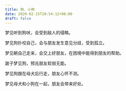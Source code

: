 ```yaml
---
title: 狗、小狗
date: 2020-02-15T20:54:12+08:00
draft: false
---
```


梦见听到狗吠，会受到敌人的侵略。



梦见狗扑咬自己，会与朋友发生意见分歧，受到孤立。



梦见朝自己走来，会交上好朋友，在困境中能得到朋友的帮助。



跛子梦见狗，预兆朋友软弱无能。



梦见狗跟在母犬后行走，朋友心怀不测。



梦见母犬和小狗在一起，朋友会带来好处。

